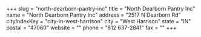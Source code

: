 +++
slug = "north-dearborn-pantry-inc"
title = "North Dearborn Pantry Inc"
name = "North Dearborn Pantry Inc"
address = "2517 N Dearborn Rd"
cityIndexKey = "city-in-west-harrison"
city = "West Harrison"
state = "IN"
postal = "47060"
website = ""
phone = "812 637-2841"
fax = ""
+++
